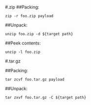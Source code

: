 #.zip
##Packing:

~~~
zip -r foo.zip payload
~~~

##Unpack:

~~~
unzip foo.zip -d ${target path}
~~~

##Peek contents:

~~~
unzip -l foo.zip
~~~

#.tar.gz

##Packing:

~~~
tar zcvf foo.tar.gz payload
~~~

##Unpack:

~~~
tar zxvf foo.tar.gz -C ${target path}
~~~

